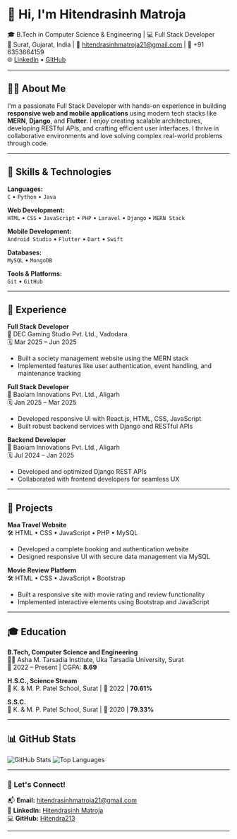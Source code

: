 # 👋 Hi, I'm Hitendrasinh Matroja

🎓 B.Tech in Computer Science & Engineering | 💻 Full Stack Developer  
📍 Surat, Gujarat, India | 📧 hitendrasinhmatroja21@gmail.com | 📱 +91 6353664159  
🌐 [LinkedIn](https://www.linkedin.com/in/hitendrasinh-matroja-027413290/) • [GitHub](https://github.com/Hitendra213)

---

## 👨‍💻 About Me

I'm a passionate Full Stack Developer with hands-on experience in building **responsive web and mobile applications** using modern tech stacks like **MERN**, **Django**, and **Flutter**. I enjoy creating scalable architectures, developing RESTful APIs, and crafting efficient user interfaces. I thrive in collaborative environments and love solving complex real-world problems through code.

---

## 🚀 Skills & Technologies

**Languages:**  
`C` • `Python` • `Java`

**Web Development:**  
`HTML` • `CSS` • `JavaScript` • `PHP` • `Laravel` • `Django` • `MERN Stack`

**Mobile Development:**  
`Android Studio` • `Flutter` • `Dart` • `Swift`

**Databases:**  
`MySQL` • `MongoDB`

**Tools & Platforms:**  
`Git` • `GitHub`

---

## 💼 Experience

**Full Stack Developer**  
📍 DEC Gaming Studio Pvt. Ltd., Vadodara  
🗓️ Mar 2025 – Jun 2025  
- Built a society management website using the MERN stack  
- Implemented features like user authentication, event handling, and maintenance tracking

**Full Stack Developer**  
📍 Baoiam Innovations Pvt. Ltd., Aligarh  
🗓️ Jan 2025 – Mar 2025  
- Developed responsive UI with React.js, HTML, CSS, JavaScript  
- Built robust backend services with Django and RESTful APIs

**Backend Developer**  
📍 Baoiam Innovations Pvt. Ltd., Aligarh  
🗓️ Jul 2024 – Jan 2025  
- Developed and optimized Django REST APIs  
- Collaborated with frontend developers for seamless UX

---

## 🌟 Projects

**Maa Travel Website**  
🛠️ HTML • CSS • JavaScript • PHP • MySQL  
- Developed a complete booking and authentication website  
- Designed responsive UI with secure data management via MySQL

**Movie Review Platform**  
🛠️ HTML • CSS • JavaScript • Bootstrap  
- Built a responsive site with movie rating and review functionality  
- Implemented interactive elements using Bootstrap and JavaScript

---

## 🎓 Education

**B.Tech, Computer Science and Engineering**  
🧑‍🎓 Asha M. Tarsadia Institute, Uka Tarsadia University, Surat  
📆 2022 – Present | CGPA: **8.69**

**H.S.C., Science Stream**  
🏫 K. & M. P. Patel School, Surat | 📅 2022 | **70.61%**

**S.S.C.**  
🏫 K. & M. P. Patel School, Surat | 📅 2020 | **79.33%**

---

## 📊 GitHub Stats

![GitHub Stats](https://github-readme-stats.vercel.app/api?username=Hitendra213&show_icons=true&theme=radical)
![Top Languages](https://github-readme-stats.vercel.app/api/top-langs/?username=Hitendra213&layout=compact&theme=radical)

---

### 🔗 Let's Connect!

📬 **Email:** hitendrasinhmatroja21@gmail.com  
🔗 **LinkedIn:** [Hitendrasinh Matroja](https://www.linkedin.com/in/hitendrasinh-matroja-027413290/)  
💻 **GitHub:** [Hitendra213](https://github.com/Hitendra213)

---
